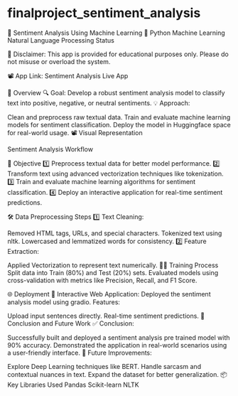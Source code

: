 # finalproject_sentiment_analysis
💬 Sentiment Analysis Using Machine Learning 🧠
Python
Machine Learning
Natural Language Processing
Status

🚨 Disclaimer: This app is provided for educational purposes only. Please do not misuse or overload the system.

📽️ App Link: Sentiment Analysis Live App

🌟 Overview
🔍 Goal: Develop a robust sentiment analysis model to classify text into positive, negative, or neutral sentiments.
💡 Approach:

Clean and preprocess raw textual data.
Train and evaluate machine learning models for sentiment classification.
Deploy the model in Huggingface space for real-world usage.
📽️ Visual Representation

Sentiment Analysis Workflow

🎯 Objective
1️⃣ Preprocess textual data for better model performance.
2️⃣ Transform text using advanced vectorization techniques like tokenization.
3️⃣ Train and evaluate machine learning algorithms for sentiment classification.
4️⃣ Deploy an interactive application for real-time sentiment predictions.

🛠️ Data Preprocessing Steps
1️⃣ Text Cleaning:

Removed HTML tags, URLs, and special characters.
Tokenized text using nltk.
Lowercased and lemmatized words for consistency.
2️⃣ Feature Extraction:

Applied Vectorization to represent text numerically.
🏋️‍♂️ Training Process
Split data into Train (80%) and Test (20%) sets.
Evaluated models using cross-validation with metrics like Precision, Recall, and F1 Score.

🌐 Deployment
🌟 Interactive Web Application:
Deployed the sentiment analysis model using gradio.
Features:

Upload input sentences directly.
Real-time sentiment predictions.
🚀 Conclusion and Future Work
✅ Conclusion:

Successfully built and deployed a sentiment analysis pre trained model with 90% accuracy.
Demonstrated the application in real-world scenarios using a user-friendly interface.
🔮 Future Improvements:

Explore Deep Learning techniques like BERT.
Handle sarcasm and contextual nuances in text.
Expand the dataset for better generalization.
📦 Key Libraries Used
Pandas
Scikit-learn
NLTK

